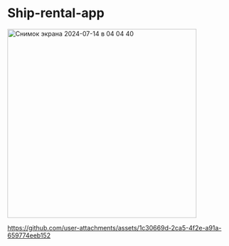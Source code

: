 # Ship-rental-app


<img width="425" alt="Снимок экрана 2024-07-14 в 04 04 40" src="https://github.com/user-attachments/assets/90bffb56-7c0d-464f-9594-3195c37603ef">


https://github.com/user-attachments/assets/1c30669d-2ca5-4f2e-a91a-659774eeb152

